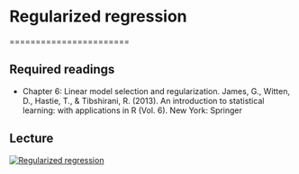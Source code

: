 # Regularized regression
=======================

## Required readings

- Chapter 6: Linear model selection and regularization. James, G., Witten, D., Hastie, T., & Tibshirani, R. (2013). An introduction to statistical learning: with applications in R (Vol. 6). New York: Springer

## Lecture

[![Regularized regression](../thumbnails/regularized-regression.jpeg)](https://www.youtube.com/watch?v=Jf8MdQD-yyA "Regularized regression")
